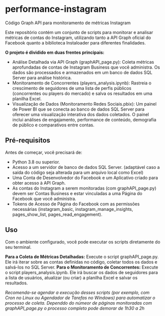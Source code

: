 # performance-instagram
Código Graph API  para monitoramento de métricas Instagram

Este repositório contém um conjunto de scripts para monitorar e analisar métricas de contas do Instagram, utilizando tanto a API Graph oficial do Facebook quanto a biblioteca Instaloader para diferentes finalidades.

**O projeto é dividido em duas frentes principais:**
- Análise Detalhada via API Graph (graphAPI_page.py): Coleta métricas aprofundadas de contas de Instagram Business que você administra. Os dados são processados e armazenados em um banco de dados SQL Server para análise histórica.
- Monitoramento de Concorrentes (players_analysis.ipynb): Rastreia o crescimento de seguidores de uma lista de perfis públicos (concorrentes ou players do mercado) e salva os resultados em uma planilha Excel.
- Visualização de Dados (Monitoramento Redes Sociais.pbix): Um painel de Power BI que se conecta ao banco de dados SQL Server para oferecer uma visualização interativa dos dados coletados. O painel inclui análises de engajamento, performance de conteúdo, demografia de público e comparativos entre contas.

## Pré-requisitos
Antes de começar, você precisará de:

- Python 3.8 ou superior.
- Acesso a um servidor de banco de dados SQL Server. (adaptável caso a saída do código seja alterada para um arquivo local como Excel)
- Uma Conta de Desenvolvedor do Facebook e um Aplicativo criado para obter acesso à API Graph.
- As contas do Instagram a serem monitoradas (com graphAPI_page.py) devem ser Contas Business e estar vinculadas a uma Página do Facebook que você administra.
- Tokens de Acesso de Página do Facebook com as permissões necessárias (instagram_basic, instagram_manage_insights, pages_show_list, pages_read_engagement).


## Uso
Com o ambiente configurado, você pode executar os scripts diretamente do seu terminal.

**Para a Coleta de Métricas Detalhadas:**
Execute o script graphAPI_page.py. Ele irá iterar sobre as contas definidas no código, coletar todos os dados e salvá-los no SQL Server.
**Para o Monitoramento de Concorrentes:**
Execute o script players_analysis.ipynb. Ele irá buscar os dados de seguidores para a lista de usuários, atualizar (ou criar) a planilha Excel e salvar os resultados.

*Recomenda-se agendar a execução desses scripts (por exemplo, com Cron no Linux ou Agendador de Tarefas no Windows) para automatizar o processo de coleta. Dependdo do númeor de páginas monitoradas com graphAPI_page.py o processo completo pode demorar de 1h30 a 2h*
